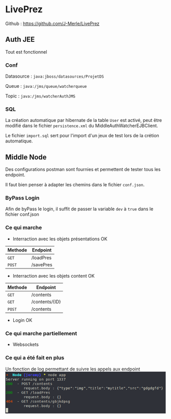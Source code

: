 # LivePrez

Github : https://github.com/J-Merle/LivePrez

## Auth JEE

Tout est fonctionnel

### Conf
Datasource : `java:jboss/datasources/ProjetDS`

Queue : `java:/jms/queue/watcherqueue`

Topic : `java:/jms/watcherAuthJMS`

### SQL
La création automatique par hibernate de la table `User` est activé, 
peut être modifié dans le fichier `persistence.xml` du MiddleAuthWatcherEJBClient.

Le fichier `import.sql` sert pour l'import d'un jeux de test lors de la crétion automatique.

## Middle Node

Des configurations postman sont fournies et permettent de tester tous les endpoint.

Il faut bien penser à adapter les chemins dans le fichier `conf.json`.

### ByPass Login
Afin de byPass le login, il suffit de passer la variable `dev` à `true` dans le fichier conf.json

### Ce qui marche

- Interraction avec les objets présentations OK

Methode | Endpoint 
---|---
`GET` | /loadPres
`POST` | /savePres


- Interraction avec les objets content OK

Methode | Endpoint 
---|---
`GET` | /contents
`GET` | /contents/{ID}
`POST` | /contents

- Login OK


### Ce qui marche partiellement

- Websockets


### Ce qui a été fait en plus

Un fonction de log permettant de suivre les appels aux endpoint
![alt text](./screen_log.png)
